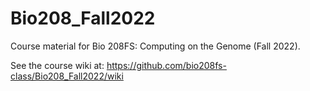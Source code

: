 # Bio208_Fall2022
Course material for Bio 208FS: Computing on the Genome (Fall 2022).

See the course wiki at: https://github.com/bio208fs-class/Bio208_Fall2022/wiki
